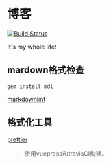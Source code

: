 # 博客

[![Build Status](https://www.travis-ci.org/yhlben/blog.svg?branch=master)](https://www.travis-ci.org/yhlben/blog)

It's my whole life!

## mardown格式检查

``` shell
gem install mdl
```

[markdownlint](https://github.com/markdownlint/markdownlint)

## 格式化工具

[prettier](https://github.com/prettier/prettier)

> 使用vuepress和travisCI构建。
